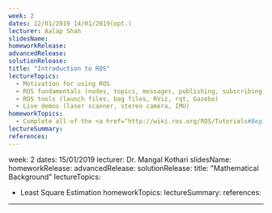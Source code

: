 ```yaml
---
week: 2
dates: 12/01/2019 14/01/2019(opt.)
lecturer: Aalap Shah
slidesName:
homeworkRelease:
advancedRelease:
solutionRelease:
title: "Introduction to ROS"
lectureTopics:
  - Motivation for using ROS
  - ROS fundamentals (nodes, topics, messages, publishing, subscribing, parameters)
  - ROS tools (launch files, bag files, RViz, rqt, Gazebo)
  - Live demos (laser scanner, stereo camera, IMU)
homeworkTopics:
  - Complete all of the <a href="http://wiki.ros.org/ROS/Tutorials#Beginner_Level">ROS beginner tutorials</a>. (1-8, 11, 13, 17 are crucial)
lectureSummary:
references:
---
```

week: 2
dates: 15/01/2019
lecturer: Dr. Mangal Kothari
slidesName:
homeworkRelease:
advancedRelease:
solutionRelease:
title: "Mathematical Background"
lectureTopics:
  - Least Square Estimation
homeworkTopics:
lectureSummary:
references:
---
